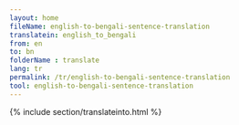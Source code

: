 ```yaml
---
layout: home
fileName: english-to-bengali-sentence-translation
translatein: english_to_bengali
from: en
to: bn
folderName : translate
lang: tr
permalink: /tr/english-to-bengali-sentence-translation
tool: english-to-bengali-sentence-translation
---
```

{% include section/translateinto.html %}